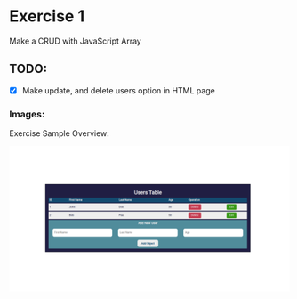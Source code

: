 # Exercise 1

Make a CRUD with JavaScript Array

## TODO:
- [x] Make update, and delete users option in HTML page

### Images:

Exercise Sample Overview:

![View Of the project](img/example.png)